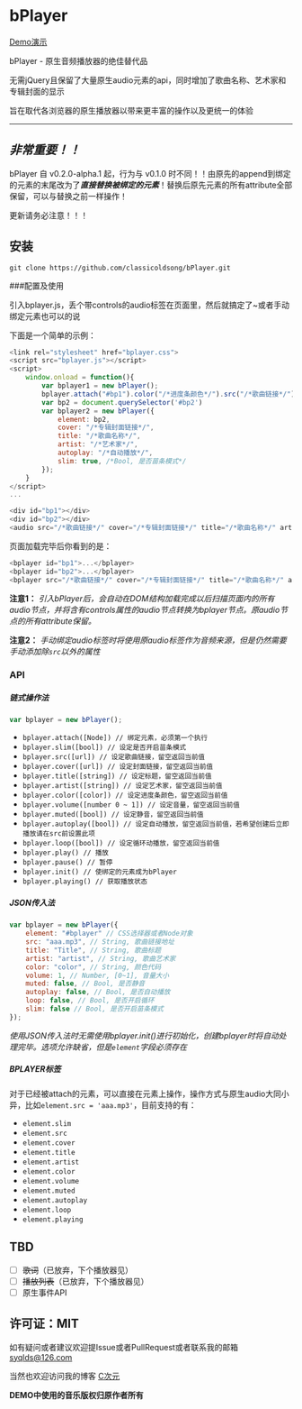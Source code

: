 bPlayer
========

[Demo演示](https://classicoldsong.github.io/bPlayer)

bPlayer - 原生音频播放器的绝佳替代品

无需jQuery且保留了大量原生audio元素的api，同时增加了歌曲名称、艺术家和专辑封面的显示

旨在取代各浏览器的原生播放器以带来更丰富的操作以及更统一的体验

---

***非常重要！！***
------------
bPlayer 自 v0.2.0-alpha.1 起，行为与 v0.1.0 时不同！！由原先的append到绑定的元素的末尾改为了***直接替换被绑定的元素***！替换后原先元素的所有attribute全部保留，可以与替换之前一样操作！

更新请务必注意！！！

安装
------------

	git clone https://github.com/classicoldsong/bPlayer.git

###配置及使用

引入bplayer.js，丢个带controls的audio标签在页面里，然后就搞定了~或者手动绑定元素也可以的说

下面是一个简单的示例：

~~~ javascript
<link rel="stylesheet" href="bplayer.css">
<script src="bplayer.js"></script>
<script>
	window.onload = function(){
		var bplayer1 = new bPlayer();
		bplayer.attach("#bp1").color("/*进度条颜色*/").src("/*歌曲链接*/").title("/*歌曲名称*/").artist("/*艺术家*/").cover("/*专辑封面链接*/").init();
		var bp2 = document.querySelector('#bp2')
		var bplayer2 = new bPlayer({
			element: bp2,
			cover: "/*专辑封面链接*/",
			title: "/*歌曲名称*/",
			artist: "/*艺术家*/",
			autoplay: "/*自动播放*/",
			slim: true, /*Bool, 是否苗条模式*/
		});
	}
</script>
...

<div id="bp1"></div>
<div id="bp2"></div>
<audio src="/*歌曲链接*/" cover="/*专辑封面链接*/" title="/*歌曲名称*/" artist="/*艺术家*/" color="/*进度条颜色*/" slim="/*是否启用苗条模式*/" aotoplay="/*是否自动播放*/" loop="/*是否循环播放*/" controls></audio>
~~~

页面加载完毕后你看到的是：

~~~ javascript
<bplayer id="bp1">...</bplayer>
<bplayer id="bp2">...</bplayer>
<bplayer src="/*歌曲链接*/" cover="/*专辑封面链接*/" title="/*歌曲名称*/" artist="/*艺术家*/" color="/*进度条颜色*/" slim="/*是否启用苗条模式*/" aotoplay="/*是否自动播放*/" loop="/*是否循环播放*/" controls>...</bplayer>
~~~

**注意1：** *引入bPlayer后，会自动在DOM结构加载完成以后扫描页面内的所有audio节点，并将含有controls属性的audio节点转换为bplayer节点。原audio节点的所有attribute保留。*

**注意2：** *手动绑定audio标签时将使用原audio标签作为音频来源，但是仍然需要手动添加除`src`以外的属性*

### API

##### 链式操作法

~~~ javascript
var bplayer = new bPlayer();
~~~
+ `bplayer.attach([Node]) // 绑定元素，必须第一个执行`
+ `bplayer.slim([bool]) // 设定是否开启苗条模式`
+ `bplayer.src([url]) // 设定歌曲链接，留空返回当前值`
+ `bplayer.cover([url]) // 设定封面链接，留空返回当前值`
+ `bplayer.title([string]) // 设定标题，留空返回当前值`
+ `bplayer.artist([string]) // 设定艺术家，留空返回当前值`
+ `bplayer.color([color]) // 设定进度条颜色，留空返回当前值`
+ `bplayer.volume([number 0 ~ 1]) // 设定音量，留空返回当前值`
+ `bplayer.muted([bool]) // 设定静音，留空返回当前值`
+ `bplayer.autoplay([bool]) // 设定自动播放，留空返回当前值，若希望创建后立即播放请在src前设置此项`
+ `bplayer.loop([bool]) // 设定循环动播放，留空返回当前值`
+ `bplayer.play() // 播放`
+ `bplayer.pause() // 暂停`
+ `bplayer.init() // 使绑定的元素成为bPlayer`
+ `bplayer.playing() // 获取播放状态`

##### JSON传入法
~~~ javascript
var bplayer = new bPlayer({
	element: "#bplayer" // CSS选择器或者Node对象
	src: "aaa.mp3", // String, 歌曲链接地址
	title: "Title", // String, 歌曲标题
	artist: "artist", // String, 歌曲艺术家
	color: "color", // String, 颜色代码
	volume: 1, // Number, [0~1], 音量大小
	muted: false, // Bool, 是否静音
	autoplay: false, // Bool, 是否自动播放
	loop: false, // Bool, 是否开启循环
	slim: false // Bool, 是否开启苗条模式
});
~~~

*使用JSON传入法时无需使用bplayer.init()进行初始化，创建bplayer时将自动处理完毕。选项允许缺省，但是`element`字段必须存在*

##### BPLAYER标签
对于已经被attach的元素，可以直接在元素上操作，操作方式与原生audio大同小异，比如`element.src = 'aaa.mp3'`，目前支持的有：
+ `element.slim`
+ `element.src`
+ `element.cover`
+ `element.title`
+ `element.artist`
+ `element.color`
+ `element.volume`
+ `element.muted`
+ `element.autoplay`
+ `element.loop`
+ `element.playing`

## TBD

- [ ] ~~歌词~~（已放弃，下个播放器见）
- [ ] ~~播放列表~~（已放弃，下个播放器见）
- [ ] 原生事件API

许可证：MIT
-------

如有疑问或者建议欢迎提Issue或者PullRequest或者联系我的邮箱 syqlds@126.com

当然也欢迎访问我的博客 [C次元](http://classicoldsong.me)

**DEMO中使用的音乐版权归原作者所有**
